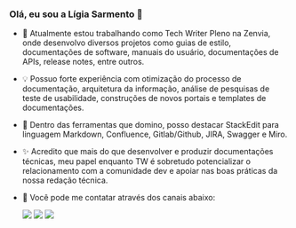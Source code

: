 ### Olá, eu sou a Lígia Sarmento 👋

- 🔭 Atualmente estou trabalhando como Tech Writer Pleno na Zenvia, onde desenvolvo diversos projetos como guias de estilo, documentações de software, manuais do usuário, documentações de APIs, release notes, entre outros.
  
- 💡 Possuo forte experiência com otimização do processo de documentação, arquitetura da informação, análise de pesquisas de teste de usabilidade, construções de novos portais e templates de documentações.
  
- 🔅 Dentro das ferramentas que domino, posso destacar StackEdit para linguagem Markdown, Confluence, Gitlab/Github, JIRA, Swagger e Miro.
  
- ✨ Acredito que mais do que desenvolver e produzir documentações técnicas, meu papel enquanto TW é sobretudo potencializar o relacionamento com a comunidade dev e apoiar nas boas práticas da nossa redação técnica.
  
- 📧 Você pode me contatar através dos canais abaixo:

  <div> 
  <a href="https://instagram.com/sarmentoligia" target="_blank"><img src="https://img.shields.io/badge/-Instagram-%23E4405F?style=for-the-badge&logo=instagram&logoColor=white" target="_blank"></a>
  <a href = "mailto:ligia.tw@gmail.com"><img src="https://img.shields.io/badge/-Gmail-%23333?style=for-the-badge&logo=gmail&logoColor=white" target="_blank"></a>
  <a href="https://www.linkedin.com/in/ligiassarmento" target="_blank"><img src="https://img.shields.io/badge/-LinkedIn-%230077B5?style=for-the-badge&logo=linkedin&logoColor=white" target="_blank"></a> 
  
</div>
